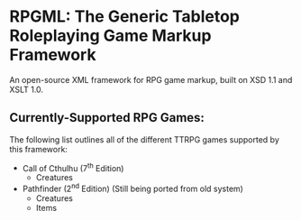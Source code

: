 # RPGML: The Generic Tabletop Roleplaying Game Markup Framework

An open-source XML framework for RPG game markup, built on XSD 1.1 and XSLT 1.0.

## Currently-Supported RPG Games:

The following list outlines all of the different TTRPG games supported by this
framework:

* Call of Cthulhu (7<sup>th</sup> Edition)
    * Creatures
* Pathfinder (2<sup>nd</sup> Edition) (Still being ported from old system)
    * Creatures
    * Items
